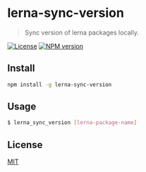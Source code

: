 # lerna-sync-version

> Sync version of lerna packages locally.

[![License](http://img.shields.io/badge/license-MIT-blue.svg)](https://raw.githubusercontent.com/miguelmota/lerna-sync-version/master/LICENSE)
[![NPM version](https://badge.fury.io/js/lerna-sync-version.svg)](http://badge.fury.io/js/lerna-sync-version)

## Install

```bash
npm install -g lerna-sync-version
```

## Usage

```bash
$ lerna_sync_version [lerna-package-name]
```

## License

[MIT](LICENSE)
